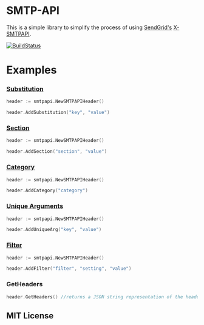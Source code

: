 # SMTP-API

This is a simple library to simplify the process of using [SendGrid's](https://sendgrid.com) [X-SMTPAPI](http://sendgrid.com/docs/API_Reference/SMTP_API/index.html).

[![BuildStatus](https://travis-ci.org/sendgrid/sendgrid-go.png?branch=master)](https://travis-ci.org/sendgrid/sendgrid-go)

# Examples

### [Substitution](http://sendgrid.com/docs/API_Reference/SMTP_API/substitution_tags.html)

```Go
header := smtpapi.NewSMTPAPIHeader()

header.AddSubstitution("key", "value")
```

### [Section](http://sendgrid.com/docs/API_Reference/SMTP_API/section_tags.html)

```Go
header := smtpapi.NewSMTPAPIHeader()

header.AddSection("section", "value")
```

### [Category](http://sendgrid.com/docs/Delivery_Metrics/categories.html)

```Go
header := smtpapi.NewSMTPAPIHeader()

header.AddCategory("category")
```

### [Unique Arguments](http://sendgrid.com/docs/API_Reference/SMTP_API/unique_arguments.html)

```Go
header := smtpapi.NewSMTPAPIHeader()

header.AddUniqueArg("key", "value")
```

### [Filter](http://sendgrid.com/docs/API_Reference/SMTP_API/apps.html)

```Go
header := smtpapi.NewSMTPAPIHeader()

header.AddFilter("filter", "setting", "value")
```

### GetHeaders

```Go
header.GetHeaders() //returns a JSON string representation of the headers
```

## MIT License
